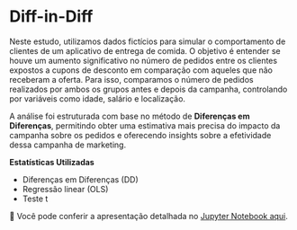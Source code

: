 # Diff-in-Diff
Neste estudo, utilizamos dados fictícios para simular o comportamento de clientes de um aplicativo de entrega de comida. O objetivo é entender se houve um aumento significativo no número de pedidos entre os clientes expostos a cupons de desconto em comparação com aqueles que não receberam a oferta. Para isso, comparamos o número de pedidos realizados por ambos os grupos antes e depois da campanha, controlando por variáveis como idade, salário e localização.

A análise foi estruturada com base no método de **Diferenças em Diferenças**, permitindo obter uma estimativa mais precisa do impacto da campanha sobre os pedidos e oferecendo insights sobre a efetividade dessa campanha de marketing.

**Estatísticas Utilizadas**
- Diferenças em Diferenças (DD)
- Regressão linear (OLS)
- Teste t

🚀 Você pode conferir a apresentação detalhada no [Jupyter Notebook aqui](https://github.com/luanmagalhaes01/Diff-in-Diff/blob/main/diff-in-diff.ipynb).


